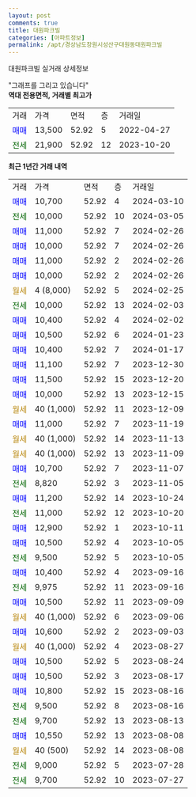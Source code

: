 ```yaml
---
layout: post
comments: true
title: 대원파크빌
categories: [아파트정보]
permalink: /apt/경상남도창원시성산구대원동대원파크빌
---
```


대원파크빌 실거래 상세정보

<script type="text/javascript">
  google.charts.load('current', {'packages':['line', 'corechart']});
  google.charts.setOnLoadCallback(drawChart);

  function drawChart() {
    var data = new google.visualization.DataTable();
    data.addColumn('date', '거래일');
    data.addColumn('number', "매매");
    data.addColumn('number', "전세");
    data.addColumn('number', "전매");

    data.addRows([[new Date(Date.parse("2024-03-10")), 10700, null, null], [new Date(Date.parse("2024-03-05")), null, 10000, null], [new Date(Date.parse("2024-02-26")), 11000, null, null], [new Date(Date.parse("2024-02-26")), 10000, null, null], [new Date(Date.parse("2024-02-26")), 11000, null, null], [new Date(Date.parse("2024-02-26")), 10000, null, null], [new Date(Date.parse("2024-02-25")), null, null, null], [new Date(Date.parse("2024-02-03")), null, 10000, null], [new Date(Date.parse("2024-02-02")), 10400, null, null], [new Date(Date.parse("2024-01-23")), 10500, null, null], [new Date(Date.parse("2024-01-17")), 10400, null, null], [new Date(Date.parse("2023-12-30")), 11100, null, null], [new Date(Date.parse("2023-12-20")), 11500, null, null], [new Date(Date.parse("2023-12-15")), 10000, null, null], [new Date(Date.parse("2023-12-09")), null, null, null], [new Date(Date.parse("2023-11-19")), 11000, null, null], [new Date(Date.parse("2023-11-13")), null, null, null], [new Date(Date.parse("2023-11-09")), null, null, null], [new Date(Date.parse("2023-11-07")), 10700, null, null], [new Date(Date.parse("2023-11-05")), null, 8820, null], [new Date(Date.parse("2023-10-24")), 11200, null, null], [new Date(Date.parse("2023-10-20")), null, 11000, null], [new Date(Date.parse("2023-10-11")), 12900, null, null], [new Date(Date.parse("2023-10-05")), 10500, null, null], [new Date(Date.parse("2023-10-05")), null, 9500, null], [new Date(Date.parse("2023-09-16")), 10400, null, null], [new Date(Date.parse("2023-09-16")), null, 9975, null], [new Date(Date.parse("2023-09-09")), 10500, null, null], [new Date(Date.parse("2023-09-06")), null, null, null], [new Date(Date.parse("2023-09-03")), 10600, null, null], [new Date(Date.parse("2023-08-27")), null, null, null], [new Date(Date.parse("2023-08-24")), 10500, null, null], [new Date(Date.parse("2023-08-17")), 10500, null, null], [new Date(Date.parse("2023-08-16")), 10800, null, null], [new Date(Date.parse("2023-08-16")), null, 9500, null], [new Date(Date.parse("2023-08-13")), null, 9700, null], [new Date(Date.parse("2023-08-08")), 10550, null, null], [new Date(Date.parse("2023-08-08")), null, null, null], [new Date(Date.parse("2023-07-28")), null, 9000, null], [new Date(Date.parse("2023-07-27")), null, 9700, null]]);

    var options = {
      hAxis: {
        format: 'yyyy/MM/dd'
      },    
      lineWidth: 0,
      pointsVisible: true,    
      title: '최근 1년간 유형별 실거래가 분포',
      legend: { position: 'bottom' }
    };

    var formatter = new google.visualization.NumberFormat({pattern:'###,###'} );
    formatter.format(data, 1);
    formatter.format(data, 2);
    
    setTimeout(function() {
        var chart = new google.visualization.LineChart(document.getElementById('columnchart_material'));
        chart.draw(data, (options));
        document.getElementById('loading').style.display = 'none';
    }, 200);
  }
</script>


<div id="loading" style="z-index:20; display: block; margin-left: 0px">"그래프를 그리고 있습니다"</div>
<div id="columnchart_material" style="width: 95%; margin-left: 0px; display: block"></div>
<!-- contents start -->
<b>역대 전용면적, 거래별 최고가</b>
<table class="sortable">
    <tr>
      <td>거래</td>
      <td>가격</td>
      <td>면적</td>
      <td>층</td>
      <td>거래일</td>
    </tr>
        <tr>
          <td><a style="color: blue">매매</a></td>
          <td>13,500</td>
          <td>52.92</td>
          <td>5</td>
          <td>2022-04-27</td>
        </tr>        
        <tr>
              <td><a style="color: darkgreen">전세</a></td>
              <td>21,900</td>
              <td>52.92</td>
              <td>12</td>
              <td>2023-10-20</td>
            </tr>        
    
</table>

<b>최근 1년간 거래 내역</b>

<table class="sortable">
    <tr>
      <td>거래</td>
      <td>가격</td>
      <td>면적</td>
      <td>층</td>
      <td>거래일</td>
    </tr>
    <tr>
      <td><a style="color: blue">매매</a></td>
      <td>10,700</td>
      <td>52.92</td>
      <td>4</td>
      <td>2024-03-10</td>
    </tr>          <tr>
      <td><a style="color: darkgreen">전세</a></td>
      <td>10,000</td>
      <td>52.92</td>
      <td>10</td>
      <td>2024-03-05</td>
    </tr>          <tr>
      <td><a style="color: blue">매매</a></td>
      <td>11,000</td>
      <td>52.92</td>
      <td>7</td>
      <td>2024-02-26</td>
    </tr>          <tr>
      <td><a style="color: blue">매매</a></td>
      <td>10,000</td>
      <td>52.92</td>
      <td>7</td>
      <td>2024-02-26</td>
    </tr>          <tr>
      <td><a style="color: blue">매매</a></td>
      <td>11,000</td>
      <td>52.92</td>
      <td>2</td>
      <td>2024-02-26</td>
    </tr>          <tr>
      <td><a style="color: blue">매매</a></td>
      <td>10,000</td>
      <td>52.92</td>
      <td>2</td>
      <td>2024-02-26</td>
    </tr>          <tr>
      <td><a style="color: darkgoldenrod">월세</a></td>
      <td>4 (8,000)</td>
      <td>52.92</td>
      <td>5</td>
      <td>2024-02-25</td>
    </tr>          <tr>
      <td><a style="color: darkgreen">전세</a></td>
      <td>10,000</td>
      <td>52.92</td>
      <td>13</td>
      <td>2024-02-03</td>
    </tr>          <tr>
      <td><a style="color: blue">매매</a></td>
      <td>10,400</td>
      <td>52.92</td>
      <td>4</td>
      <td>2024-02-02</td>
    </tr>          <tr>
      <td><a style="color: blue">매매</a></td>
      <td>10,500</td>
      <td>52.92</td>
      <td>6</td>
      <td>2024-01-23</td>
    </tr>          <tr>
      <td><a style="color: blue">매매</a></td>
      <td>10,400</td>
      <td>52.92</td>
      <td>7</td>
      <td>2024-01-17</td>
    </tr>          <tr>
      <td><a style="color: blue">매매</a></td>
      <td>11,100</td>
      <td>52.92</td>
      <td>7</td>
      <td>2023-12-30</td>
    </tr>          <tr>
      <td><a style="color: blue">매매</a></td>
      <td>11,500</td>
      <td>52.92</td>
      <td>15</td>
      <td>2023-12-20</td>
    </tr>          <tr>
      <td><a style="color: blue">매매</a></td>
      <td>10,000</td>
      <td>52.92</td>
      <td>13</td>
      <td>2023-12-15</td>
    </tr>          <tr>
      <td><a style="color: darkgoldenrod">월세</a></td>
      <td>40 (1,000)</td>
      <td>52.92</td>
      <td>11</td>
      <td>2023-12-09</td>
    </tr>          <tr>
      <td><a style="color: blue">매매</a></td>
      <td>11,000</td>
      <td>52.92</td>
      <td>7</td>
      <td>2023-11-19</td>
    </tr>          <tr>
      <td><a style="color: darkgoldenrod">월세</a></td>
      <td>40 (1,000)</td>
      <td>52.92</td>
      <td>14</td>
      <td>2023-11-13</td>
    </tr>          <tr>
      <td><a style="color: darkgoldenrod">월세</a></td>
      <td>40 (1,000)</td>
      <td>52.92</td>
      <td>13</td>
      <td>2023-11-09</td>
    </tr>          <tr>
      <td><a style="color: blue">매매</a></td>
      <td>10,700</td>
      <td>52.92</td>
      <td>7</td>
      <td>2023-11-07</td>
    </tr>          <tr>
      <td><a style="color: darkgreen">전세</a></td>
      <td>8,820</td>
      <td>52.92</td>
      <td>3</td>
      <td>2023-11-05</td>
    </tr>          <tr>
      <td><a style="color: blue">매매</a></td>
      <td>11,200</td>
      <td>52.92</td>
      <td>14</td>
      <td>2023-10-24</td>
    </tr>          <tr>
      <td><a style="color: darkgreen">전세</a></td>
      <td>11,000</td>
      <td>52.92</td>
      <td>12</td>
      <td>2023-10-20</td>
    </tr>          <tr>
      <td><a style="color: blue">매매</a></td>
      <td>12,900</td>
      <td>52.92</td>
      <td>1</td>
      <td>2023-10-11</td>
    </tr>          <tr>
      <td><a style="color: blue">매매</a></td>
      <td>10,500</td>
      <td>52.92</td>
      <td>4</td>
      <td>2023-10-05</td>
    </tr>          <tr>
      <td><a style="color: darkgreen">전세</a></td>
      <td>9,500</td>
      <td>52.92</td>
      <td>5</td>
      <td>2023-10-05</td>
    </tr>          <tr>
      <td><a style="color: blue">매매</a></td>
      <td>10,400</td>
      <td>52.92</td>
      <td>4</td>
      <td>2023-09-16</td>
    </tr>          <tr>
      <td><a style="color: darkgreen">전세</a></td>
      <td>9,975</td>
      <td>52.92</td>
      <td>11</td>
      <td>2023-09-16</td>
    </tr>          <tr>
      <td><a style="color: blue">매매</a></td>
      <td>10,500</td>
      <td>52.92</td>
      <td>11</td>
      <td>2023-09-09</td>
    </tr>          <tr>
      <td><a style="color: darkgoldenrod">월세</a></td>
      <td>40 (1,000)</td>
      <td>52.92</td>
      <td>6</td>
      <td>2023-09-06</td>
    </tr>          <tr>
      <td><a style="color: blue">매매</a></td>
      <td>10,600</td>
      <td>52.92</td>
      <td>2</td>
      <td>2023-09-03</td>
    </tr>          <tr>
      <td><a style="color: darkgoldenrod">월세</a></td>
      <td>40 (1,000)</td>
      <td>52.92</td>
      <td>4</td>
      <td>2023-08-27</td>
    </tr>          <tr>
      <td><a style="color: blue">매매</a></td>
      <td>10,500</td>
      <td>52.92</td>
      <td>5</td>
      <td>2023-08-24</td>
    </tr>          <tr>
      <td><a style="color: blue">매매</a></td>
      <td>10,500</td>
      <td>52.92</td>
      <td>3</td>
      <td>2023-08-17</td>
    </tr>          <tr>
      <td><a style="color: blue">매매</a></td>
      <td>10,800</td>
      <td>52.92</td>
      <td>15</td>
      <td>2023-08-16</td>
    </tr>          <tr>
      <td><a style="color: darkgreen">전세</a></td>
      <td>9,500</td>
      <td>52.92</td>
      <td>8</td>
      <td>2023-08-16</td>
    </tr>          <tr>
      <td><a style="color: darkgreen">전세</a></td>
      <td>9,700</td>
      <td>52.92</td>
      <td>13</td>
      <td>2023-08-13</td>
    </tr>          <tr>
      <td><a style="color: blue">매매</a></td>
      <td>10,550</td>
      <td>52.92</td>
      <td>13</td>
      <td>2023-08-08</td>
    </tr>          <tr>
      <td><a style="color: darkgoldenrod">월세</a></td>
      <td>40 (500)</td>
      <td>52.92</td>
      <td>14</td>
      <td>2023-08-08</td>
    </tr>          <tr>
      <td><a style="color: darkgreen">전세</a></td>
      <td>9,000</td>
      <td>52.92</td>
      <td>5</td>
      <td>2023-07-28</td>
    </tr>          <tr>
      <td><a style="color: darkgreen">전세</a></td>
      <td>9,700</td>
      <td>52.92</td>
      <td>10</td>
      <td>2023-07-27</td>
    </tr>      </table>
<!-- contents end -->    


